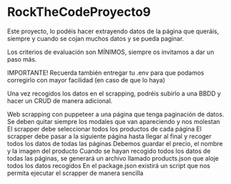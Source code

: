# RockTheCodeProyecto9

Este proyecto, lo podéis hacer extrayendo datos de la página que queráis, siempre y cuando se cojan muchos datos y se pueda paginar.

Los criterios de evaluación son MÍNIMOS, siempre os invitamos a dar un paso más.

IMPORTANTE! Recuerda también entregar tu .env para que podamos corregirlo con mayor facilidad (en caso de que lo haya)

Una vez recogidos los datos en el scrapping, podréis subirlo a una BBDD y hacer un CRUD de manera adicional.

Web scrapping con puppeteer a una página que tenga paginación de datos.
Se deben quitar siempre los modales que van apareciendo y nos molestan
El scrapper debe seleccionar todos los productos de cada página
El scrapper debe pasar a la siguiente página hasta llegar al final y recoger todos los datos de todas las páginas
Debemos guardar el precio, el nombre y la imagen del producto
Cuando se hayan recogido todos los datos de todas las páginas, se generará un archivo llamado products.json que aloje todos los datos recogidos
En el package.json existirá un script que nos permita ejecutar el scrapper de manera sencilla
